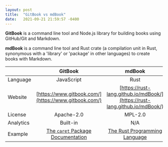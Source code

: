 ```yaml
---
layout: post
title:  "GitBook vs mdBook"
date:   2021-09-21 21:59:57 -0400
---
```


**GitBook** is a command line tool and Node.js library for building books using GitHub/Git and Markdown.

**mdBook** is a command line tool and Rust crate (a compilation unit in Rust, synonymous with a 'library' or 'package' in other languages) to create books with Markdown.

|     		| GitBook 							| mdBook										|
| --------- | :-----------------------: 		| :-------------------------------------------: |
| Language  | JavaScript      	        		| Rust 											|
| Website   | [https://www.gitbook.com/](https://www.gitbook.com/)  | [https://rust-lang.github.io/mdBook/](https://rust-lang.github.io/mdBook/)	|
| License   | Apache-2.0    					| MPL-2.0										|
| Analytics | Built-in  						| N/A 											|		
| Example   | [The `caret` Package Documentation](https://topepo.github.io/caret/)	| [The Rust Programming Language](https://doc.rust-lang.org/book/) |